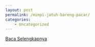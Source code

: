 ```yaml
---
layout: post
permalink: /mimpi-jatuh-bareng-pacar/
categories:
    - Uncategorized
---
```


[Baca Selengkapnya](/06)